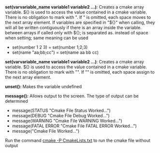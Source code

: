 
**set(varvariable_name variable1 variable2 ...)**: Creates a cmake array variable. ${} is used to access the value contained in a cmake variable. There is no obligation to mark with ". If " is omitted, each space moves to the next array element. If variables are specified in "${}" when calling, they will all be written contiguously if there is an array inside the variable. between arrays if called only with ${}; is separated as. instead of space when setting; same meaning can be used
- set(number 1 2 3) = set(number 1;2;3)
- set(name "aa;bb;cc") = set(name aa bb cc)

**set(varvariable_name variable1 variable2 ...)**: Creates a cmake array variable. ${} is used to access the value contained in a cmake variable. There is no obligation to mark with "". If "" is omitted, each space assign to the next array element.

**unset():** Makes the variable undefined

**message():** Allows output to the screen. The type of output can be determined
- message(STATUS "Cmake File Status Worked...")
- message(DEBUG "Cmake File Debug Worked...")
- message(WARNING "Cmake File WARNING Worked...")
- message(FATAL ERROR "Cmake File FATAL ERROR Worked...")
- message("Cmake File Worked...")

Run the command <u>cmake -P CmakeLists.txt</u> to run the cmake file without output
